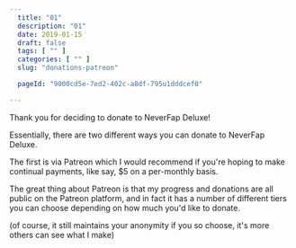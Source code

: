 ```yaml
---
  title: "01"
  description: "01"
  date: 2019-01-15
  draft: false
  tags: [ "" ]
  categories: [ "" ]
  slug: "donations-patreon"

  pageId: "9000cd5e-7ed2-402c-a8df-795u1dddcef0"

---
```


Thank you for deciding to donate to NeverFap Deluxe!

Essentially, there are two different ways you can donate to NeverFap Deluxe.

The first is via Patreon which I would recommend if you're hoping to make continual payments, like say, $5 on a per-monthly basis.

The great thing about Patreon is that my progress and donations are all public on the Patreon platform, and in fact it has a number of different tiers you can choose depending on how much you'd like to donate.

(of course, it still maintains your anonymity if you so choose, it's more others can see what I make)
